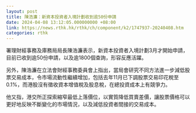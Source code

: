 ```yaml
---
layout: post
title: 陳浩濂：新資本投資者入境計劃收到逾50份申請
date: 2024-04-08 13:12:05.000000000 +08:00
link: https://news.rthk.hk/rthk/ch/component/k2/1747937-20240408.htm
categories: rthk
---
```


署理財經事務及庫務局局長陳浩濂表示，新資本投資者入境計劃3月才開始申請，目前已收到逾50份申請，以及逾1800個查詢，形容反應活躍。

另外，陳浩濂在立法會財經事務委員會上指出，當局會研究不同方法進一步減低股票交易成本，令市場流動性繼續增加，包括去年11月已下調股票交易印花稅至0.1%，而港股沒有徵收資本增值稅及股息稅，在總投資成本上有競爭力。

他又指，港交所正探索縮窄最低上落價位，以實質降低買賣差價，讓股票價格可以更好地反映不斷變化的市場情況，以及減低投資者間接的交易成本。
